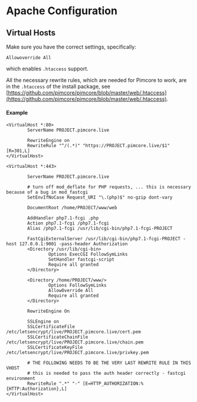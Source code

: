 # Apache Configuration 

## Virtual Hosts
Make sure you have the correct settings, specifically:

```
Allowoverride All
```
which enables `.htaccess` support. 

All the necessary rewrite rules, which are needed for Pimcore to work, are in the `.htaccess` of the install package, 
see [https://github.com/pimcore/pimcore/blob/master/web/.htaccess](https://github.com/pimcore/pimcore/blob/master/web/.htaccess). 

#### Example 
```
<VirtualHost *:80>
        ServerName PROJECT.pimcore.live
 
        RewriteEngine on
        RewriteRule "^/(.*)" "https://PROJECT.pimcore.live/$1" [R=301,L]
</VirtualHost>
  
<VirtualHost *:443>
 
        ServerName PROJECT.pimcore.live
 
        # turn off mod_deflate for PHP requests, ... this is necessary because of a bug in mod_fastcgi
        SetEnvIfNoCase Request_URI "\.(php)$" no-gzip dont-vary
 
        DocumentRoot /home/PROJECT/www/web
 
        AddHandler php7.1-fcgi .php
        Action php7.1-fcgi /php7.1-fcgi
        Alias /php7.1-fcgi /usr/lib/cgi-bin/php7.1-fcgi-PROJECT
  
        FastCgiExternalServer /usr/lib/cgi-bin/php7.1-fcgi-PROJECT -host 127.0.0.1:9001 -pass-header Authorization
        <Directory /usr/lib/cgi-bin>
                Options ExecCGI FollowSymLinks
                SetHandler fastcgi-script
                Require all granted
        </Directory>
  
        <Directory /home/PROJECT/www/>
                Options FollowSymLinks
                AllowOverride All
                Require all granted
        </Directory>
  
        RewriteEngine On
  
        SSLEngine on
        SSLCertificateFile /etc/letsencrypt/live/PROJECT.pimcore.live/cert.pem
        SSLCertificateChainFile /etc/letsencrypt/live/PROJECT.pimcore.live/chain.pem
        SSLCertificateKeyFile /etc/letsencrypt/live/PROJECT.pimcore.live/privkey.pem 
         
        # THE FOLLOWING NEEDS TO BE THE VERY LAST REWRITE RULE IN THIS VHOST
        # this is needed to pass the auth header correctly - fastcgi environment
        RewriteRule ".*" "-" [E=HTTP_AUTHORIZATION:%{HTTP:Authorization},L]
</VirtualHost>
```
